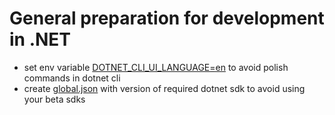 # General preparation for development in .NET

* set env variable [DOTNET_CLI_UI_LANGUAGE=en](https://github.com/dotnet/cli/issues/7585) to avoid polish commands in dotnet cli
* create [global.json](https://docs.microsoft.com/en-us/dotnet/core/tools/global-json) with version of required dotnet sdk to avoid using your beta sdks